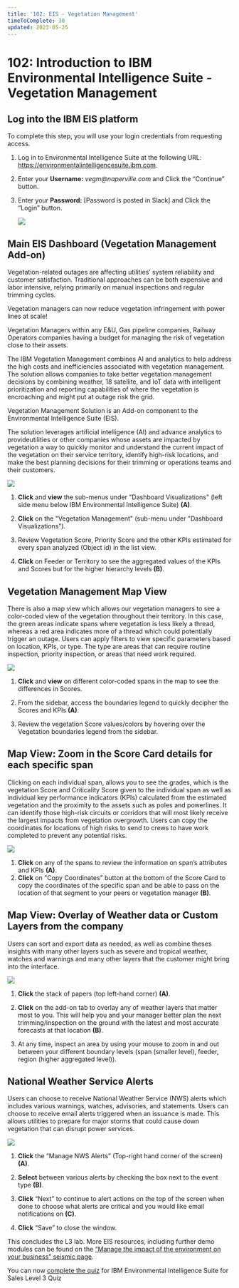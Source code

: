 ```yaml
---
title: '102: EIS - Vegetation Management'
timeToComplete: 30
updated: 2023-05-25
---
```


# 102: Introduction to IBM Environmental Intelligence Suite - Vegetation Management

<QuizAlert text='Heads Up! Quiz material will be flagged like this!' />

## Log into the IBM EIS platform

To complete this step, you will use your login credentials from requesting access.

1. Log in to Environmental Intelligence Suite at the following URL: https://environmentalintelligencesuite.ibm.com.

2. Enter your **Username:** _vegm@naperville.com_ and Click the “Continue” button.

3. Enter your **Password:** [Password is posted in Slack] and Click the “Login” button.

   ![](./images/102/login.png)

## Main EIS Dashboard (Vegetation Management Add-on)

Vegetation-related outages are affecting utilities’ system reliability and customer satisfaction. Traditional approaches can be both expensive and labor intensive, relying primarily on manual inspections and regular trimming cycles.

Vegetation managers can now reduce vegetation infringement with power lines at scale!

Vegetation Managers within any E&U, Gas pipeline companies, Railway Operators companies having a budget for managing the risk of vegetation close to their assets.

The IBM Vegetation Management combines AI and analytics to help address the high costs and inefficiencies associated with vegetation management. The solution allows companies to take better vegetation management decisions by combining weather, 18 satellite, and IoT data with intelligent prioritization and reporting capabilities of where the vegetation is encroaching and might put at outage risk the grid.


Vegetation Management Solution is an Add-on component to the Environmental Intelligence Suite (EIS). 

The solution leverages artificial intelligence (AI) and advance analytics to provideutilities or other companies whose assets are impacted by vegetation a way to quickly monitor and understand the current impact of the vegetation on their service territory, identify high-risk locations, and make the best planning decisions for their trimming or operations teams and their customers.

<QuizAlert text="Quiz material: pay attention to options available"/>

   ![](./images/102/veg-summary.png)

1. **Click** and **view** the sub-menus under "Dashboard Visualizations" (left side menu below IBM Environmental Intelligence Suite) **(A)**.

2. **Click** on the "Vegetation Management" (sub-menu under "Dashboard Visualizations").

3. Review Vegetation Score, Priority Score and the other KPIs estimated for every span analyzed (Object id) in the list view. 

4. **Click** on Feeder or Territory to see the aggregated values of the KPIs and Scores but for the higher hierarchy levels **(B)**.


## Vegetation Management Map View

There is also a map view which allows our vegetation managers to see a color-coded view of the vegetation throughout their territory. In this case, the green areas indicate spans where vegetation is less likely a thread, whereas a red area indicates more of a thread which could potentially trigger an outage. Users can apply filters to view specific parameters based on location, KPIs, or type. The type are areas that can require routine inspection, priority inspection, or areas that need work required.

![](./images/102/veg-map.png)

1. **Click** and **view** on different color-coded spans in the map to see the differences in Scores.

2. From the sidebar, access the boundaries legend to quickly decipher the Scores and KPIs **(A)**.

3. Review the vegetation Score values/colors by hovering over the Vegetation boundaries legend from the sidebar.



## Map View: Zoom in the Score Card details for each specific span

Clicking on each individual span, allows you to see the grades, which is the vegetation Score and Criticality Score given to the individual span as well as individual key performance indicators (KPIs) calculated from the estimated vegetation and the proximity to the assets such as poles and powerlines. It can identify those high-risk circuits or corridors that will most likely receive the largest impacts from vegetation overgrowth. Users can copy the coordinates for locations of high risks to send to crews to have work completed to prevent any potential risks.


![](./images/102/veg-mapview.png)


1. **Click** on any of the spans to review the information on span’s attributes and KPIs **(A)**. 
2. **Click** on "Copy Coordinates" button at the bottom of the Score Card to copy the coordinates of the specific span and be able to pass on the location of that segment to your peers or vegetation manager **(B)**.
   
## Map View: Overlay of Weather data or Custom Layers from the company

Users can sort and export data as needed, as well as combine theses insights with many other layers such as severe and tropical weather, watches and warnings and many other layers that the customer might bring into the interface.  

![](./images/102/veg-mapviewoverlay.png)

1. **Click** the stack of papers (top left-hand corner) **(A)**.

2. **Click** on the add-on tab to overlay any of weather layers that matter most to you. This will help you and your manager better plan the next trimming/inspection on the ground with the latest and most accurate forecasts at that location **(B)**. 

3. At any time, inspect an area by using your mouse to zoom in and out between your different boundary levels (span (smaller level), feeder, region (higher aggregated level)).

## National Weather Service Alerts

Users can choose to receive National Weather Service (NWS) alerts which includes various warnings, watches, advisories, and statements. Users can choose to receive email alerts triggered when an issuance is made. This allows utilities to prepare for major storms that could cause down vegetation that can disrupt power services.

<QuizAlert text="Quiz material: pay attention to all events and severity"/>

![](./images/102/veg-alert.png)

1. **Click** the “Manage NWS Alerts” (Top-right hand corner of the screen) **(A)**.

2. **Select** between various alerts by checking the box next to the event type **(B)**. 

3. **Click** “Next” to continue to alert actions on the top of the screen when done to choose what alerts are critical and you would like email notifications on **(C)**.

4. **Click** “Save” to close the window.


This concludes the L3 lab. More EIS resources, including further demo modules can be found on the [“Manage the impact of the environment on your business” seismic page](https://ibm.seismic.com/Link/Content/DCQMFdmRcMDTqG9Q9733FW94Fc4V).

You can now [complete the quiz](https://learn.ibm.com/course/view.php?id=12079) for IBM Environmental Intelligence Suite for Sales Level 3 Quiz
